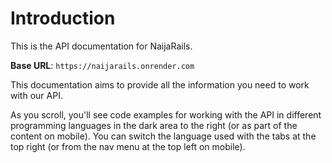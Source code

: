 # Introduction

This is the API documentation for NaijaRails.

<aside>
    <strong>Base URL</strong>: <code>https://naijarails.onrender.com</code>
</aside>

This documentation aims to provide all the information you need to work with our API.

<aside>As you scroll, you'll see code examples for working with the API in different programming languages in the dark area to the right (or as part of the content on mobile).
You can switch the language used with the tabs at the top right (or from the nav menu at the top left on mobile).</aside>

